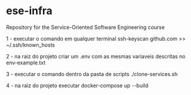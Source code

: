 # ese-infra
Repository for the Service-Oriented Software Engineering course

1 - executar o comando em qualquer terminal
ssh-keyscan github.com >> ~/.ssh/known_hosts

2 - na raiz do projeto criar um .env com as mesmas variaveis descritas no env-example.txt

3 - executar o comando dentro da pasta de scripts
./clone-services.sh

4 - na raiz do projeto executar 
docker-compose up --build